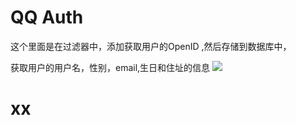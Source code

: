 # QQ Auth

这个里面是在过滤器中，添加获取用户的OpenID ,然后存储到数据库中，

获取用户的用户名，性别，email,生日和住址的信息
<img src="http:http://7rf288.com2.z0.glb.clouddn.com//github/xx.png"/>

<h1 class="page-header">xx</h2>
